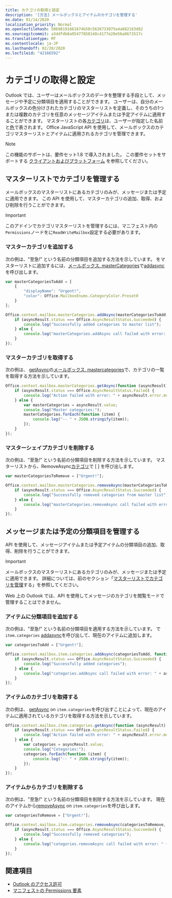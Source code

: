 ```yaml
---
title: カテゴリの取得と設定
description: '[方法] メールボックスとアイテムのカテゴリを管理する'
ms.date: 01/14/2020
localization_priority: Normal
ms.openlocfilehash: 50b98191661674b50c5636733075e4a882183d82
ms.sourcegitcommit: a3ddfdb8a95477850148c4177e20e56a8673517c
ms.translationtype: MT
ms.contentlocale: ja-JP
ms.lasthandoff: 02/20/2020
ms.locfileid: "42166592"
---
```

# <a name="get-and-set-categories"></a>カテゴリの取得と設定

Outlook では、ユーザーはメールボックスのデータを整理する手段として、メッセージや予定に分類項目を適用することができます。 ユーザーは、自分のメールボックスの色分けされたカテゴリのマスターリストを定義し、そのうちの1つまたは複数のカテゴリを任意のメッセージアイテムまたは予定アイテムに適用することができます。 マスターリストの各[カテゴリ](/javascript/api/outlook/office.categorydetails)は、ユーザーが指定した名前と[色](/javascript/api/outlook/office.mailboxenums.categorycolor)で表されます。 Office JavaScript API を使用して、メールボックスのカテゴリマスターリストとアイテムに適用されるカテゴリを管理できます。

> [!NOTE]
> この機能のサポートは、要件セット1.8 で導入されました。 この要件セットをサポートする [クライアントおよびプラットフォーム](../reference/requirement-sets/outlook-api-requirement-sets.md#requirement-sets-supported-by-exchange-servers-and-outlook-clients) を参照してください。

## <a name="manage-categories-in-the-master-list"></a>マスターリストでカテゴリを管理する

メールボックスのマスターリストにあるカテゴリのみが、メッセージまたは予定に適用できます。 この API を使用して、マスターカテゴリの追加、取得、および削除を行うことができます。

> [!IMPORTANT]
> このアドインでカテゴリマスターリストを管理するには、マニフェスト内の`Permissions`ノードをに`ReadWriteMailbox`設定する必要があります。

### <a name="add-master-categories"></a>マスターカテゴリを追加する

次の例は、"至急!" という名前の分類項目を追加する方法を示しています。 をマスターリストに追加するには、[メールボックス. masterCategories](/javascript/api/outlook/office.mailbox#mastercategories)で[addasync](/javascript/api/outlook/office.mastercategories#addasync-categories--options--callback-)を呼び出します。

```js
var masterCategoriesToAdd = [
    {
        "displayName": "Urgent!",
        "color": Office.MailboxEnums.CategoryColor.Preset0
    }
];

Office.context.mailbox.masterCategories.addAsync(masterCategoriesToAdd, function (asyncResult) {
    if (asyncResult.status === Office.AsyncResultStatus.Succeeded) {
        console.log("Successfully added categories to master list");
    } else {
        console.log("masterCategories.addAsync call failed with error: " + asyncResult.error.message);
    }
});
```

### <a name="get-master-categories"></a>マスターカテゴリを取得する

次の例は、 [getAsync](/javascript/api/outlook/office.mastercategories#getasync-options--callback-)の[メールボックス. mastercategories](/javascript/api/outlook/office.mailbox#mastercategories)で、カテゴリの一覧を取得する方法を示しています。

```js
Office.context.mailbox.masterCategories.getAsync(function (asyncResult) {
    if (asyncResult.status === Office.AsyncResultStatus.Failed) {
        console.log("Action failed with error: " + asyncResult.error.message);
    } else {
        var masterCategories = asyncResult.value;
        console.log("Master categories:");
        masterCategories.forEach(function (item) {
            console.log("-- " + JSON.stringify(item));
        });
    }
});
```

### <a name="remove-master-categories"></a>マスターシェイプカテゴリを削除する

次の例は、"至急!" という名前の分類項目を削除する方法を示しています。 マスターリストから、RemoveAsync[カテゴリ](/javascript/api/outlook/office.mailbox#mastercategories)で [ [](/javascript/api/outlook/office.mastercategories#removeasync-categories--options--callback-) ] を呼び出します。

```js
var masterCategoriesToRemove = ["Urgent!"];

Office.context.mailbox.masterCategories.removeAsync(masterCategoriesToRemove, function (asyncResult) {
    if (asyncResult.status === Office.AsyncResultStatus.Succeeded) {
        console.log("Successfully removed categories from master list");
    } else {
        console.log("masterCategories.removeAsync call failed with error: " + asyncResult.error.message);
    }
});
```

## <a name="manage-categories-on-a-message-or-appointment"></a>メッセージまたは予定の分類項目を管理する

API を使用して、メッセージアイテムまたは予定アイテムの分類項目の追加、取得、削除を行うことができます。

> [!IMPORTANT]
> メールボックスのマスターリストにあるカテゴリのみが、メッセージまたは予定に適用できます。 詳細については、前のセクション「[マスターリストでカテゴリを管理](#manage-categories-in-the-master-list)する」を参照してください。
>
> Web 上の Outlook では、API を使用してメッセージのカテゴリを閲覧モードで管理することはできません。

### <a name="add-categories-to-an-item"></a>アイテムに分類項目を追加する

次の例は、"至急!" という名前の分類項目を適用する方法を示しています。 で`item.categories` [addasync](/javascript/api/outlook/office.categories#addasync-categories--options--callback-)を呼び出して、現在のアイテムに追加します。

```js
var categoriesToAdd = ["Urgent!"];

Office.context.mailbox.item.categories.addAsync(categoriesToAdd, function (asyncResult) {
    if (asyncResult.status === Office.AsyncResultStatus.Succeeded) {
        console.log("Successfully added categories");
    } else {
        console.log("categories.addAsync call failed with error: " + asyncResult.error.message);
    }
});
```

### <a name="get-an-items-categories"></a>アイテムのカテゴリを取得する

次の例は、 [getAsync](/javascript/api/outlook/office.categories#getasync-options--callback-) on `item.categories`を呼び出すことによって、現在のアイテムに適用されているカテゴリを取得する方法を示しています。

```js
Office.context.mailbox.item.categories.getAsync(function (asyncResult) {
    if (asyncResult.status === Office.AsyncResultStatus.Failed) {
        console.log("Action failed with error: " + asyncResult.error.message);
    } else {
        var categories = asyncResult.value;
        console.log("Categories:");
        categories.forEach(function (item) {
            console.log("-- " + JSON.stringify(item));
        });
    }
});
```

### <a name="remove-categories-from-an-item"></a>アイテムからカテゴリを削除する

次の例は、"至急!" という名前の分類項目を削除する方法を示しています。 現在のアイテムから[removeAsync](/javascript/api/outlook/office.categories#removeasync-categories--options--callback-) on `item.categories`を呼び出します。

```js
var categoriesToRemove = ["Urgent!"];

Office.context.mailbox.item.categories.removeAsync(categoriesToRemove, function (asyncResult) {
    if (asyncResult.status === Office.AsyncResultStatus.Succeeded) {
        console.log("Successfully removed categories");
    } else {
        console.log("categories.removeAsync call failed with error: " + asyncResult.error.message);
    }
});
```

## <a name="see-also"></a>関連項目

- [Outlook のアクセス許可](understanding-outlook-add-in-permissions.md)
- [マニフェストの Permissions 要素](../reference/manifest/permissions.md)

